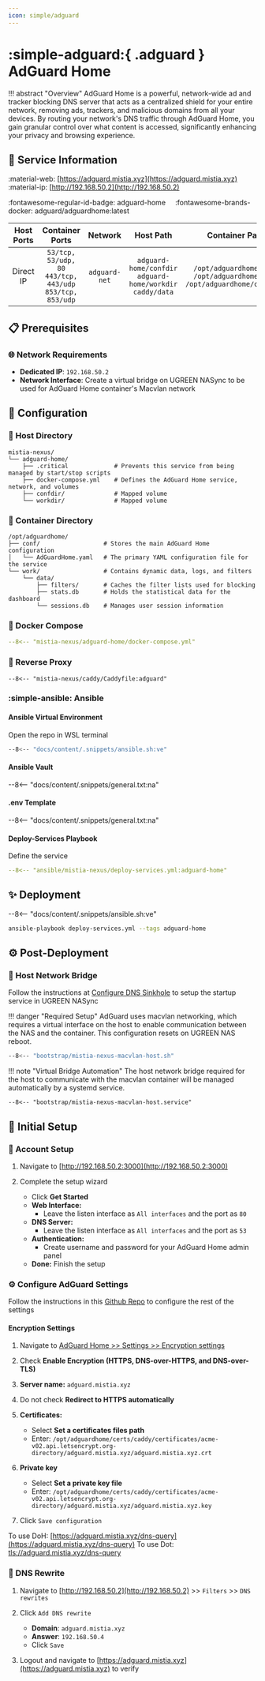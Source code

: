 ```yaml
---
icon: simple/adguard
---
```


# :simple-adguard:{ .adguard } AdGuard Home

<!-- markdownlint-disable MD033 -->

!!! abstract "Overview"
    AdGuard Home is a powerful, network-wide ad and tracker blocking DNS server that acts as a centralized shield for your entire network, removing ads, trackers, and malicious domains from all your devices. By routing your network's DNS traffic through AdGuard Home, you gain granular control over what content is accessed, significantly enhancing your privacy and browsing experience.

## 📑 Service Information

:material-web: [https://adguard.mistia.xyz](https://adguard.mistia.xyz) &nbsp;&nbsp;&nbsp; :material-ip: [http://192.168.50.2](http://192.168.50.2)

:fontawesome-regular-id-badge: adguard-home &nbsp;&nbsp;&nbsp; :fontawesome-brands-docker: adguard/adguardhome:latest

| Host Ports | Container Ports | Network |  Host Path | Container Path |
|:----------:|:------------:|:----------:|:----------:|:--------------:|
| Direct IP | `53/tcp, 53/udp, 80`<br>`443/tcp, 443/udp`<br>`853/tcp, 853/udp` | `adguard-net` | `adguard-home/confdir`<br>`adguard-home/workdir`<br>`caddy/data` | `/opt/adguardhome/conf`<br>`/opt/adguardhome/work`<br>`/opt/adguardhome/certs:ro` |

## 📋 Prerequisites

### 🌐 Network Requirements

- **Dedicated IP**: `192.168.50.2`
- **Network Interface**: Create a virtual bridge on UGREEN NASync to be used for AdGuard Home container's Macvlan network

## 🔧 Configuration

### 📂 Host Directory

```text
mistia-nexus/
└── adguard-home/          
    ├── .critical             # Prevents this service from being managed by start/stop scripts
    ├── docker-compose.yml    # Defines the AdGuard Home service, network, and volumes
    ├── confdir/              # Mapped volume
    └── workdir/              # Mapped volume
```

### 📁 Container Directory

```text
/opt/adguardhome/
├── conf/                  # Stores the main AdGuard Home configuration
│   └── AdGuardHome.yaml   # The primary YAML configuration file for the service
└── work/                  # Contains dynamic data, logs, and filters
    └── data/              
        ├── filters/       # Caches the filter lists used for blocking
        ├── stats.db       # Holds the statistical data for the dashboard
        └── sessions.db    # Manages user session information
```

### 🐋 Docker Compose

```yaml title="docker-compose.yml"
--8<-- "mistia-nexus/adguard-home/docker-compose.yml"
```

### 🔀 Reverse Proxy

```Caddyfile title="Caddyfile"
--8<-- "mistia-nexus/caddy/Caddyfile:adguard"
```

### :simple-ansible: Ansible

#### Ansible Virtual Environment

Open the repo in WSL terminal

```bash
--8<-- "docs/content/.snippets/ansible.sh:ve"
```

#### Ansible Vault

--8<-- "docs/content/.snippets/general.txt:na"

#### .env Template

--8<-- "docs/content/.snippets/general.txt:na"

#### Deploy-Services Playbook

Define the service

```yaml title="deploy-services.yml"
--8<-- "ansible/mistia-nexus/deploy-services.yml:adguard-home"
```

## ✨ Deployment

--8<-- "docs/content/.snippets/ansible.sh:ve"

```bash
ansible-playbook deploy-services.yml --tags adguard-home
```

## ⚙️ Post-Deployment

### 🌉 Host Network Bridge

Follow the instructions at [Configure DNS Sinkhole](../../initial-setup/mistia-nexus#configure-dns-sinkhole) to setup the startup service in UGREEN NASync

!!! danger "Required Setup"
    AdGuard uses macvlan networking, which requires a virtual interface on the host to enable communication between the NAS and the container.
    This configuration resets on UGREEN NAS reboot.

```bash title="mistia-nexus-macvlan-host.sh"
--8<-- "bootstrap/mistia-nexus-macvlan-host.sh"
```

!!! note "Virtual Bridge Automation"
    The host network bridge required for the host to communicate with the macvlan container will be managed automatically by a systemd service.

```systemd title="mistia-nexus-macvlan-host.service"
--8<-- "bootstrap/mistia-nexus-macvlan-host.service"
```

## 🚀 Initial Setup

### 🪪 Account Setup

1. Navigate to [http://192.168.50.2:3000](http://192.168.50.2:3000)

2. Complete the setup wizard

      - Click **Get Started**
      - **Web Interface:**
        - Leave the listen interface as `All interfaces` and the port as `80`
      - **DNS Server:**
        - Leave the listen interface as `All interfaces` and the port as `53`
      - **Authentication:**
        - Create username and password for your AdGuard Home admin panel
      - **Done:** Finish the setup

### ⚙️ Configure AdGuard Settings

Follow the instructions in this [Github Repo](https://github.com/celenityy/adguard-home-settings/blob/main/README.md) to configure the rest of the settings

#### Encryption Settings

1. Navigate to [AdGuard Home >> Settings >> Encryption settings](https://adguard.mistia.xyz/#encryption)

2. Check **Enable Encryption (HTTPS, DNS-over-HTTPS, and DNS-over-TLS)**

3. **Server name:** `adguard.mistia.xyz`

4. Do not check **Redirect to HTTPS automatically**

5. **Certificates:**
   - Select **Set a certificates files path**
   - Enter: `/opt/adguardhome/certs/caddy/certificates/acme-v02.api.letsencrypt.org-directory/adguard.mistia.xyz/adguard.mistia.xyz.crt`

6. **Private key**
   - Select **Set a private key file**
   - Enter: `/opt/adguardhome/certs/caddy/certificates/acme-v02.api.letsencrypt.org-directory/adguard.mistia.xyz/adguard.mistia.xyz.key`

7. Click `Save configuration`

To use DoH: [https://adguard.mistia.xyz/dns-query](https://adguard.mistia.xyz/dns-query)
To use Dot: [tls://adguard.mistia.xyz/dns-query](tls://adguard.mistia.xyz)

### 📝 DNS Rewrite

1. Navigate to [http://192.168.50.2](http://192.168.50.2) >> `Filters` >> `DNS rewrites`

2. Click `Add DNS rewrite`
      - **Domain**: `adguard.mistia.xyz`
      - **Answer**: `192.168.50.4`
      - Click `Save`

3. Logout and navigate to [https://adguard.mistia.xyz](https://adguard.mistia.xyz) to verify
